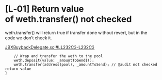 # [L‑01] Return value of weth.transfer() not checked

weth.transfer() will return true if transfer done without revert, but in the code we don't check it.

[JBXBuybackDelegate.sol#LL232C3-L232C3](https://github.com/code-423n4/2023-05-juicebox/blob/9d0458282511ff269b3b35b5b082b56d5cc08663/juice-buyback/contracts/JBXBuybackDelegate.sol#LL232C3-L232C3)

        // Wrap and transfer the weth to the pool
        weth.deposit{value: _amountToSend}();
        weth.transfer(address(pool), _amountToSend); // @audit not checked return value
    }
